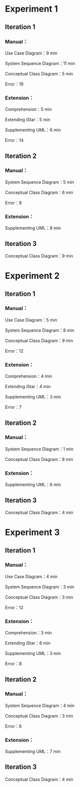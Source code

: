 # Experiment 1

## Iteration 1

### Manual：

   Use Case Diagram：9 min
   
   System Sequence Diagram：11 min
   
   Conceptual Class Diagram：5 min
   
   Error：19
   
### Extension：

   Comprehension：5 min
   
   Extending iStar：5 min
   
   Supplementing UML：6 min
   
   Error：14
   
## Iteration 2

### Manual：

   System Sequence Diagram：5 min
   
   Conceptual Class Diagram：6 min 
   
   Error：8
   
### Extension：

   Supplementing UML：8 min

## Iteration 3

   Conceptual Class Diagram：9 min
   
# Experiment 2

## Iteration 1

### Manual：

   Use Case Diagram：5 min
   
   System Sequence Diagram：8 min
   
   Conceptual Class Diagram：9 min
   
   Error：12
   
### Extension：

   Comprehension：4 min
   
   Extending iStar：4 min
   
   Supplementing UML：3 min
   
   Error：7
   
## Iteration 2

### Manual：

   System Sequence Diagram：1 min
   
   Conceptual Class Diagram：8 min 
   
### Extension：

   Supplementing UML：6 min

## Iteration 3

   Conceptual Class Diagram：4 min


# Experiment 3

## Iteration 1

### Manual：

   Use Case Diagram：4 min
   
   System Sequence Diagram：3 min
   
   Conceptual Class Diagram：3 min
   
   Error：12
   
### Extension：

   Comprehension：3 min
   
   Extending iStar：6 min
   
   Supplementing UML：3 min
   
   Error：8
   
## Iteration 2

### Manual：

   System Sequence Diagram：4 min
   
   Conceptual Class Diagram：3 min 
   
   Error：6
   
### Extension：

   Supplementing UML：7 min

## Iteration 3

   Conceptual Class Diagram：4 min

